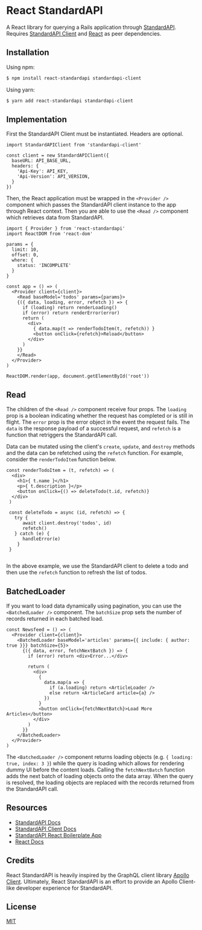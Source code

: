 # React StandardAPI
A React library for querying a Rails application through [StandardAPI](https://github.com/waratuman/standardapi). Requires [StandardAPI Client](https://github.com/wlaeri/standardapi-client) and [React](https://reactjs.org/) as peer dependencies.

## Installation

Using npm:

```bash
$ npm install react-standardapi standardapi-client
```

Using yarn:

```bash
$ yarn add react-standardapi standardapi-client
```

## Implementation

First the StandardAPI Client must be instantiated. Headers are optional.

```react
import StandardAPIClient from 'standardapi-client'

const client = new StandardAPIClient({
  baseURL: API_BASE_URL,
  headers: {
    'Api-Key': API_KEY,
    'Api-Version': API_VERSION,
  }
})
```

Then, the React application must be wrapped in the `<Provider />` component which passes the StandardAPI client instance to the app through React context. Then you are able to use the `<Read />` component which retrieves data from StandardAPI.

```react
import { Provider } from 'react-standardapi'
import ReactDOM from 'react-dom'

params = {
  limit: 10,
  offset: 0,
  where: {
    status: 'INCOMPLETE'
  }
}

const app = () => (
  <Provider client={client}>
    <Read baseModel='todos' params={params}>
    {({ data, loading, error, refetch }) => {
      if (loading) return renderLoading()
      if (error) return renderError(error)
      return (
        <div>
          { data.map(t => renderTodoItem(t, refetch)) }
          <button onClick={refetch}>Reload</button>
        </div>
      )
    }}
    </Read>
  </Provider>
)

ReactDOM.render(app, document.getElementById('root'))
```

## Read

The children of the `<Read />` component receive four props. The `loading` prop is a boolean indicating whether the request has completed or is still in flight. The `error` prop is the error object in the event the request fails. The `data` is the response payload of a successful request, and `refetch` is a function that retriggers the StandardAPI call.

Data can be mutated using the client's `create`, `update`, and `destroy` methods and the data can be refetched using the `refetch` function. For example, consider the `renderTodoItem` function below.

```react
const renderTodoItem = (t, refetch) => (
  <div>
  	<h1>{ t.name }</h1>
  	<p>{ t.description }</p>
  	<button onClick={() => deleteTodo(t.id, refetch)}
  </div>
 )
 
 const deleteTodo = async (id, refetch) => {
   try {
 	  await client.destroy('todos', id)
 	  refetch()
   } catch (e) {
 	  handleError(e)
 	}
 }
    
```
In the above example, we use the StandardAPI client to delete a todo and then use the `refetch` function to refresh the list of todos.

## BatchedLoader
If you want to load data dynamically using pagination, you can use the `<BatchedLoader />` component. The `batchSize` prop sets the number of records returned in each batched load. 

```react
const Newsfeed = () => (
  <Provider client={client}>
    <BatchedLoader baseModel='articles' params={{ include: { author: true }}} batchSize={5}>
      {({ data, error, fetchNextBatch }) => {
        if (error) return <div>Error...</div>

        return (
          <div>
            {
              data.map(a => {
                if (a.loading) return <ArticleLoader />
                else return <ArticleCard article={a} />
              })
            }
            <button onClick={fetchNextBatch}>Load More Articles</button>
          </div>
        )
      }}
    </BatchedLoader>
  </Provider>
)
```
The `<BatchedLoader />` component returns loading objects (e.g. `{ loading: true, index: 3 }`) while the query is loading which allows for rendering dummy UI before the content loads. Calling the `fetchNextBatch` function adds the next batch of loading objects onto the data array. When the query is resolved, the loading objects are replaced with the records returned from the StandardAPI call.

## Resources

* [StandardAPI Docs](https://github.com/waratuman/standardapi)
* [StandardAPI Client Docs](https://github.com/wlaeri/standardapi-client)
* [StandardAPI React Boilerplate App](https://github.com/wlaeri/standardapi-boilerplate)
* [React Docs](https://reactjs.org/)

## Credits

React StandardAPI is heavily inspired by the GraphQL client library [Apollo Client](https://www.apollographql.com/docs/react/). Ultimately, React StandardAPI is an effort to provide an Apollo Client-like developer experience for StandardAPI.

## License

[MIT](LICENSE)
